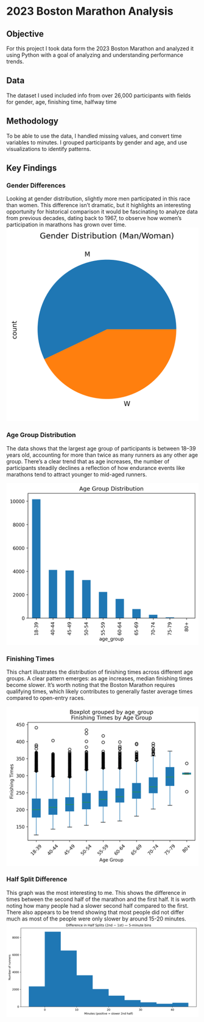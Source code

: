 # 2023 Boston Marathon Analysis

## Objective
For this project I took data form the 2023 Boston Marathon and analyzed it using Python with a goal of analyzing and understanding
performance trends.

## Data
The dataset I used included info from over 26,000 participants with fields for gender, age, finishing time, halfway time

## Methodology 
To be able to use the data, I handled missing values, and convert time variables to minutes. I grouped participants by gender
and age, and use visualizations to identify patterns.

## Key Findings
### Gender Differences
Looking at gender distribution, slightly more men participated in this race than women. This difference isn’t dramatic, but it highlights an interesting opportunity for historical comparison 
it would be fascinating to analyze data from previous decades, dating back to 1967, to observe how women’s participation in marathons has grown over time.
<img src="gender_distribution.png" width="520">

### Age Group Distribution
The data shows that the largest age group of participants is between 18–39 years old, accounting for more than twice as many runners as any other age group. There’s a clear trend that as age increases, the number of participants steadily declines a reflection of how endurance events like marathons tend to attract younger to mid-aged runners.

<img src="age_distribution.png" width="520">

### Finishing Times
This chart illustrates the distribution of finishing times across different age groups. A clear pattern emerges: as age increases, median finishing times become slower. It’s worth noting that the Boston Marathon requires qualifying times, which likely contributes to generally faster average times compared to open-entry races.

<img src="finishing_times.png" width="520">

### Half Split Difference
This graph was the most interesting to me. This shows the difference in times between the second half of the marathon and the first half. 
It is worth noting how many people had a slower second half compared to the first. There also appears to be trend showing that most people did not
differ much as most of the people were only slower by around 15-20 minutes.
<img src="half_split_differences.png" width="520">

